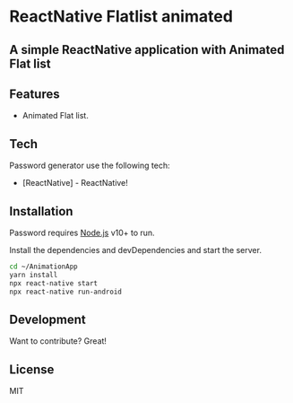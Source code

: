 # ReactNative Flatlist animated
## A simple ReactNative application with Animated Flat list




## Features

- Animated Flat list.

## Tech

Password generator use the following tech:

- [ReactNative] - ReactNative!

## Installation

Password requires [Node.js](https://nodejs.org/) v10+ to run.

Install the dependencies and devDependencies and start the server.

```sh
cd ~/AnimationApp
yarn install
npx react-native start
npx react-native run-android
```
## Development

Want to contribute? Great!



## License

MIT


